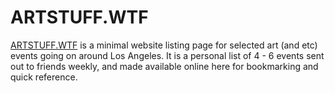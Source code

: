 ARTSTUFF.WTF
============

[ARTSTUFF.WTF](http://artstuff.wtf) is a minimal website listing page for selected art (and etc) events going on around Los Angeles. It is a personal list of 4 - 6 events sent out to friends weekly, and made available online here for bookmarking and quick reference.
